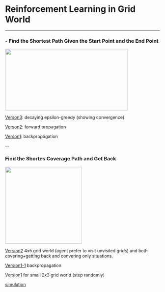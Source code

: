 # Reinforcement Learning in Grid World
---


###  - Find the Shortest Path Given the Start Point and the End Point

<img src="https://github.com/zcczhang/UAV_Coverage/blob/master/Grid%20World/state_values.png?raw=true" width="400" height="200" />

[Verson3](https://github.com/zcczhang/UAV_Coverage/blob/master/Grid%20World/Grid_World_v3.ipynb): decaying epsilon-greedy (showing convergence)

[Verson2](https://github.com/zcczhang/UAV_Coverage/blob/master/Grid%20World/Grid_World_v2.ipynb): forward propagation 

[Verson1](https://github.com/zcczhang/UAV_Coverage/blob/master/Grid%20World/Grid_World.ipynb): backpropagation

--


### Find the Shortes Coverage Path and Get Back

<img src="https://raw.githubusercontent.com/zcczhang/UAV_Coverage/master/Grid%20World/4x5simulation.gif" width="250" height="250" />

[Version2](https://github.com/zcczhang/UAV_Coverage/blob/master/Grid%20World/Past_All_Grids_v2.ipynb) 4x5 grid world (agent prefer to visit unvisited grids) and both covering+getting back and convering only situations. 

[Version1-1](https://github.com/zcczhang/UAV_Coverage/blob/master/Grid%20World/Past_All_Grids.ipynb) backpropagation


[Version1](https://github.com/zcczhang/UAV_Coverage/blob/master/Grid%20World/Past_All_Grids.ipynb) for small 2x3 grid world (step randomly)

[simulation](https://github.com/zcczhang/UAV_Coverage/blob/master/Grid%20World/grid_world_simulation.py)

